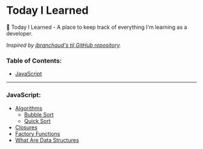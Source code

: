 # Today I Learned
📝 Today I Learned -  A place to keep track of everything I'm learning as a developer.

*Inspired by [jbranchaud's til GitHub repository](https://github.com/jbranchaud/til).*

### Table of Contents:
- [JavaScript](#javascript)

---

### JavaScript:
- [Algorithms](/javascript/algorithms/)
    - [Bubble Sort](/javascript/algorithms/bubble-sort.md)
    - [Quick Sort](/javascript/algorithms/quick-sort.md)
- [Closures](/javascript/closures.md)
- [Factory Functions](/javascript/factory-functions.md)
- [What Are Data Structures](/javascript/what-are-data-structures.md)

